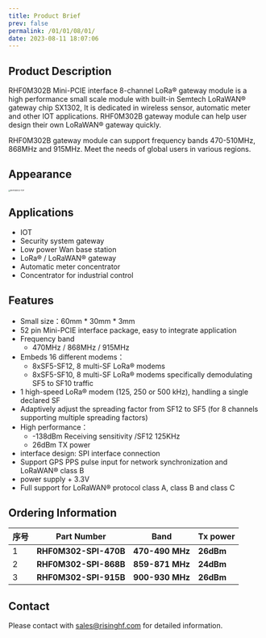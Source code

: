 ```yaml
---
title: Product Brief
prev: false
permalink: /01/01/08/01/
date: 2023-08-11 18:07:06
---
```


## Product Description

RHF0M302B Mini-PCIE interface 8-channel LoRa® gateway module is a high performance small scale module with built-in Semtech LoRaWAN® gateway chip SX1302, It is dedicated in wireless sensor, automatic meter and other IOT applications. RHF0M302B gateway module can help user design their own LoRaWAN® gateway quickly. 

RHF0M302B gateway module can support frequency bands 470-510MHz, 868MHz and 915MHz. Meet the needs of global users in various regions.

## Appearance

<img src="https://wiki.risinghf.com/upload/img/4d763bc6cf46ea8c3e89fc752ad4a91e.png" alt="RHF0M302-TOP" style="zoom: 25%;" />

## Applications

- IOT
- Security system gateway
- Low power Wan base station
- LoRa® / LoRaWAN® gateway
- Automatic meter concentrator
- Concentrator for industrial control

## Features

- Small size：60mm * 30mm * 3mm
- 52 pin Mini-PCIE interface package, easy to integrate application
- Frequency band
  - 470MHz / 868MHz / 915MHz
- Embeds 16 different modems：
  - 8xSF5-SF12, 8 multi-SF LoRa® modems
  - 8xSF5-SF10, 8 multi-SF LoRa® modems specifically demodulating SF5 to SF10 traffic
- 1 high-speed LoRa® modem (125, 250 or 500 kHz), handling a single declared SF
- Adaptively adjust the spreading factor from SF12 to SF5 (for 8 channels supporting multiple spreading factors)
- High performance：
  - -138dBm Receiving sensitivity /SF12 125KHz
  - 26dBm TX power
- interface design: SPI interface connection
- Support GPS PPS pulse input for network synchronization and LoRaWAN® class B
- power supply + 3.3V 
- Full support for LoRaWAN® protocol class A, class B and class C

## Ordering Information

| 序号 | Part Number           | Band            | Tx power  |
| ---- | --------------------- | --------------- | --------- |
| 1    | **RHF0M302-SPI-470B** | **470-490 MHz** | **26dBm** |
| 2    | **RHF0M302-SPI-868B** | **859-871 MHz** | **24dBm** |
| 3    | **RHF0M302-SPI-915B** | **900-930 MHz** | **26dBm** |

## Contact

Please contact with sales@risinghf.com for detailed information.
